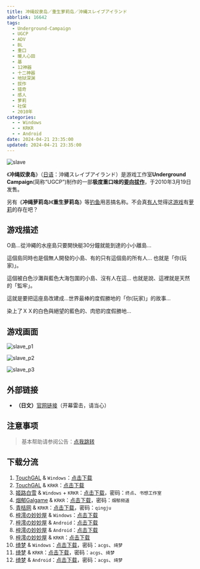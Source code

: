 ```yaml
---
title: 冲绳奴隶岛／重生萝莉岛／沖縄スレイブアイランド
abbrlink: 16642
tags:
  - Underground-Campaign
  - UGCP
  - ADV
  - BL
  - 重口
  - 暖人心田
  - 基
  - 12神器
  - 十二神器
  - 地狱深渊
  - 拔作
  - 猎奇
  - 感人
  - 萝莉
  - 社保
  - 2010年
categories:
  - - Windows
  - - KRKR
  - - Android
date: 2024-04-21 23:35:00
updated: 2024-04-21 23:35:00
---
```


![slave](https://unpkg.com/galgame/img/slave.webp)

《**冲绳奴隶岛**》（[日语](https://zh.moegirl.org.cn/日语)：沖縄スレイブアイランド）是游戏工作室**Underground Campaign**(简称“UGCP”)制作的一部**极度重口味的[㚻向](https://zh.moegirl.org.cn/㚻向)[拔作](https://zh.moegirl.org.cn/拔作)**，于2010年3月19日发售。

<!-- more -->

另有《**冲绳萝莉岛**》《**重生萝莉岛**》等[钓鱼](https://zh.moegirl.org.cn/钓鱼(网络用语))用恶搞名称。不会真[有人](https://zh.moegirl.org.cn/有人)觉得这[游戏](https://zh.moegirl.org.cn/游戏)有[萝莉](https://zh.moegirl.org.cn/萝莉)的存在吧？

## 游戏描述

O島…從沖繩的水座島只要開快艇30分鐘就能到達的小小離島…

這個島同時也是個無人開發的小島、有的只有這個島的所有人…
也就是「你(玩家)」。

這個被白色沙灘與藍色大海包圍的小島、沒有人在這…
也就是說、這裡就是天然的「監牢」。

這就是要把這座島改建成…世界最棒的度假勝地的「你(玩家)」的故事…

染上了ＸＸ的白色與絕望的藍色的、肉慾的度假勝地…

## 游戏画面

![slave_p1](https://unpkg.com/galgame/img/slave_p1.webp)

![slave_p2](https://unpkg.com/galgame/img/slave_p2.webp)

![slave_p3](https://unpkg.com/galgame/img/slave_p3.webp)

## 外部链接

- **（日文）**[官网链接](http://ugcp.sakura.ne.jp/slave/index.html)（开幕雷击，请当心）

## 注意事项

> 基本帮助请参阅公告：[点我跳转](/p/announcement/)

## 下载分流

1. [TouchGAL](https://www.touchgal.com/) & `Windows`：[点击下载](https://pan.touchgal.net/s/7v6HX)
2. [TouchGAL](https://www.touchgal.com/) & `KRKR`：[点击下载](https://pan.touchgal.net/s/mZksx)
3. [姬路白雪](https://pan.jlbx.xyz/) & `Windows` + `KRKR`：[点击下载](https://pan.jlbx.xyz/?s=%E9%87%8D%E7%94%9F%E8%90%9D%E8%8E%89%E5%B2%9B)，密码：`终点`、`书想工作室`
4. [烟郁Galgame](https://yanyugal.top/) & `KRKR`：[点击下载](https://yanyugal.top/d/disk1/%E5%B0%8F%E5%B0%8F%E7%9A%84%E5%88%86%E4%BA%AB%EF%BC%88PC%EF%BC%86%E5%AE%89%E5%8D%93%EF%BC%89/%E5%AE%89%E5%8D%93/krkr/%E9%87%8D%E7%94%9F%E8%90%9D%E8%8E%89%E5%B2%9B.7z)，密码：`烟郁频道`
5. [青桔网](https://qingju.org/) & `KRKR`：[点击下载](https://www.qingju.org/3242.html)，密码：`qingju`
6. [梓澪の妙妙屋](https://zi0.cc/) & `Windows`：[点击下载](https://zi0.cc/d/%2C%E3%80%90RPG-%E8%A7%92%E8%89%B2%E6%89%AE%E6%BC%94%E6%B8%B8%E6%88%8F%E3%80%91/%E3%80%90PC%2B%E5%AE%89%E5%8D%93%E3%80%91%E9%87%8D%E7%94%9F%E8%90%9D%E8%8E%89%E5%B2%9B%EF%BC%88%E5%86%B2%E7%BB%B3%E5%A5%B4%E9%9A%B6%E5%B2%9B%EF%BC%89/PC-%E9%87%8D%E7%94%9F%E8%90%9D%E8%8E%89%E5%B2%9B.zip?sign=eWeH5EqIYe3C7z4kpnLrdkDtYWoRdo5kIedUIV_J7PE=:0)
7. [梓澪の妙妙屋](https://zi0.cc/) & `Android`：[点击下载](https://zi0.cc/d/%2C%E3%80%90RPG-%E8%A7%92%E8%89%B2%E6%89%AE%E6%BC%94%E6%B8%B8%E6%88%8F%E3%80%91/%E3%80%90PC%2B%E5%AE%89%E5%8D%93%E3%80%91%E9%87%8D%E7%94%9F%E8%90%9D%E8%8E%89%E5%B2%9B%EF%BC%88%E5%86%B2%E7%BB%B3%E5%A5%B4%E9%9A%B6%E5%B2%9B%EF%BC%89/%E9%87%8D%E7%94%9F%E8%90%9D%E8%8E%89%E5%B2%9B.apk?sign=0n3fZmiKgSsumvhChkzSE9QM-OQadqV7Cv2IqWpH-kM=:0)
8. [梓澪の妙妙屋](https://zi0.cc/) & `Android`：[点击下载](https://zi0.cc/d/%60%E3%80%90%E5%BD%92%20%E6%A1%A3%E3%80%91/%E3%80%90%E5%AE%89%E5%8D%93%E5%90%88%E9%9B%86%E3%80%91/008/%E9%87%8D%E7%94%9F%E8%90%9D%E8%8E%89%E5%B2%9B.apk?sign=WnRAYqG9rWEdPfcqRomxrlcdPmYioWvzkWKRCQ8OLN8=:0)
9. [梓澪の妙妙屋](https://zi0.cc/) & `KRKR`：[点击下载](https://zi0.cc/%60%E3%80%90%E5%BD%92%20%E6%A1%A3%E3%80%91/%E3%80%90KRKR%E5%90%88%E9%9B%86%E3%80%91/2/%E9%87%8D%E7%94%9F%E8%90%9D%E8%8E%89%E5%B2%9B.exe?from=search)
10. [绮梦](https://acgs.one/) & `Windows`：[点击下载](https://acgs.one/down_html/?url=game/%E9%87%8D%E7%94%9F%E8%90%9D%E8%8E%89%E5%B2%9B&name=%E9%87%8D%E7%94%9F%E8%90%9D%E8%8E%89%E5%B2%9B)，密码：`acgs`、`绮梦`
11. [绮梦](https://acgs.one/) & `KRKR`：[点击下载](https://acgs.one/down_html/?url=game/%E9%87%8D%E7%94%9F%E8%90%9D%E8%8E%89%E5%B2%9B_KRKR&name=%E9%87%8D%E7%94%9F%E8%90%9D%E8%8E%89%E5%B2%9BKRKR)，密码：`acgs`、`绮梦`
12. [绮梦](https://acgs.one/) & `Android`：[点击下载](https://acgs.one/down_html/?url=game/%E9%87%8D%E7%94%9F%E8%90%9D%E8%8E%89%E5%B2%9B_%E5%AE%89%E5%8D%93%E7%9B%B4%E8%A3%85&name=%E9%87%8D%E7%94%9F%E8%90%9D%E8%8E%89%E5%B2%9B%E5%AE%89%E5%8D%93%E7%9B%B4%E8%A3%85)，密码：`acgs`、`绮梦`

